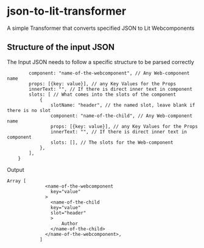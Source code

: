 # json-to-lit-transformer

A simple Transformer that converts specified JSON to Lit Webcomponents

## Structure of the input JSON

The Input JSON needs to follow a specific structure to be parsed correctly

```{
        component: "name-of-the-webcomponent", // Any Web-component name
        props: [{key: value}], // any Key Values for the Props
        innerText: "", // If there is direct inner text in component
        slots: [ // What comes into the slots of the component
            {
                slotName: "header", // the named slot, leave blank if there is no slot
                component: "name-of-the-child", // Any Web-component name
                props: [{key: value}], // any Key Values for the Props
                innerText: "", // If there is direct inner text in component
                slots: [], // The slots for the Web-component
            },
        ],
    }
```

Output

```
Array [
              <name-of-the-webcomponent
                key="value"
              >
                <name-of-the-child
                key="value"
                slot="header"
                >
                    Author
                </name-of-the-child>
              </name-of-the-webcomponent>,
            ]
```
